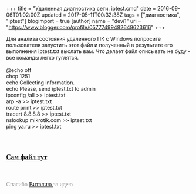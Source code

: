 +++
title = "Удаленная диагностика сети. iptest.cmd"
date = 2016-09-06T01:02:00Z
updated = 2017-05-11T00:32:38Z
tags = ["диагностика", "iptest"]
blogimport = true 
[author]
	name = "devi1"
	uri = "https://www.blogger.com/profile/05777499482649623616"
+++

Для анализа состояния удаленного ПК с Windows попросите пользователя запустить этот файл и полученный в результате его выполнения iptest.txt выслать вам. Что делает файл описывать не буду - все команды легко гуглятся.<br /><br />@echo off<br />chcp 1251<br />echo Collecting information.<br />echo Please, send iptest.txt to admin<br />ipconfig /all &gt;&gt; iptest.txt<br />arp -a &gt;&gt; iptest.txt<br />route print &gt;&gt; iptest.txt<br />tracert 8.8.8.8 &gt;&gt; iptest.txt<br />nslookup mikrotik.com &gt;&gt; iptest.txt<br />ping ya.ru &gt;&gt; iptest.txt<br /><div><b><br /></b></div><br /><div></div><br /><div style="font-family: &quot;times new roman&quot;; font-size: medium; font-style: normal; letter-spacing: normal; line-height: normal; text-indent: 0px; text-transform: none; white-space: normal; word-spacing: 0px;"><div style="margin: 0px;"><div style="color: black; font-weight: normal;"><b><span style="font-size: large;"><a href="https://www.dropbox.com/s/wditnfaememvb4z/iptest.cmd?dl=0" target="_blank">Сам файл тут</a></span></b></div><div style="color: black;"><br /></div><div style="color: black;"><br /></div><span style="color: #999999;"><br /></span><span style="color: #999999;">Спасибо <a href="http://boroday.biz/" target="_blank">Виталию </a>за идею</span></div></div>
